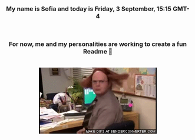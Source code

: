 


<div align="center">
<h3 >My name is Sofia and today is Friday, 3 September, 15:15 GMT-4</h3><br>
<h3 >For now, me and my personalities are working to create a fun Readme 👋
</h3><br>
<img src='img/dwight.gif' alt='working...'/>
</div>
